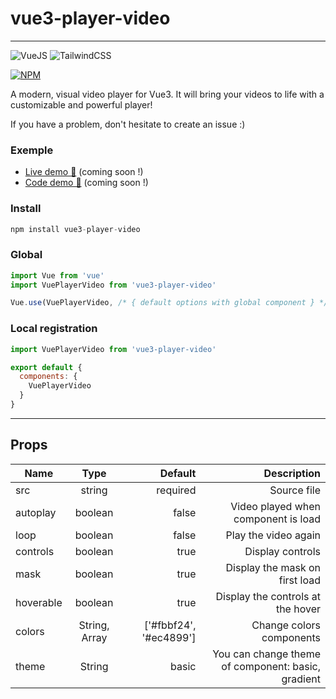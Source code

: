 # vue3-player-video
____

![VueJS](https://img.shields.io/badge/vuejs-%2335495e.svg?&style=for-the-badge&logo=vue.js&logoColor=%234FC08D)  ![TailwindCSS](https://img.shields.io/badge/tailwindcss-%2338B2AC.svg?&style=for-the-badge&logo=tailwind-css&logoColor=white)

[![NPM](https://nodei.co/npm/vue3-player-video.png)](https://nodei.co/npm/vue3-player-video/)

A modern, visual video player for Vue3.
It will bring your videos to life with a customizable and powerful player!

If you have a problem, don't hesitate to create an issue :)

### Exemple
- [Live demo 🎉](https://en-zo.dev/vue3-player-video) (coming soon !)
- [Code demo 🎈](https://github.com/enzostvs/vue3-player-video/tree/main/examples) (coming soon !)

### Install
```js
npm install vue3-player-video
```

### Global
```js
import Vue from 'vue'
import VuePlayerVideo from 'vue3-player-video'

Vue.use(VuePlayerVideo, /* { default options with global component } */)
```

### Local registration
```js
import VuePlayerVideo from 'vue3-player-video'

export default {
  components: {
    VuePlayerVideo
  }
}
```

____

## Props
| Name   |      Type      |  Default | Description |
|----------|:-------------:|------:|------:|
| src |  string | required |  Source file |
| autoplay |    boolean   |   false |  Video played when component is load |
| loop | boolean |   false | Play the video again |
| controls | boolean |   true | Display controls |
| mask | boolean |   true | Display the mask on first load |
| hoverable | boolean |   true | Display the controls at the hover |
| colors | String, Array |   ['#fbbf24', '#ec4899'] | Change colors components |
| theme | String |   basic | You can change theme of component: basic, gradient |
